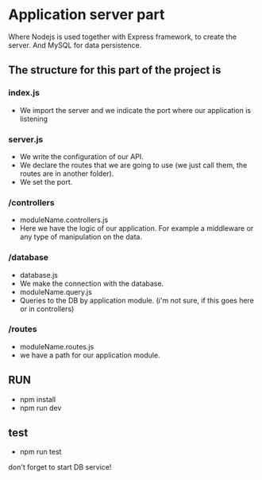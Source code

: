 # Application server part

Where Nodejs is used together with Express framework, to create the server. And MySQL for data persistence.

## The structure for this part of the project is

### index.js

- We import the server and we indicate the port where our application is listening

### server.js

- We write the configuration of our API.
- We declare the routes that we are going to use (we just call them, the routes are in another folder).
- We set the port.

### /controllers

- moduleName.controllers.js
- Here we have the logic of our application. For example a middleware or any type of manipulation on the data.

### /database

- database.js
- We make the connection with the database.
- moduleName.query.js
- Queries to the DB by application module. (i'm not sure, if this goes here or in controllers)

### /routes

- moduleName.routes.js
- we have a path for our application module.

## RUN
- npm install
- npm run dev

## test
- npm run test

don't forget to start DB service!
